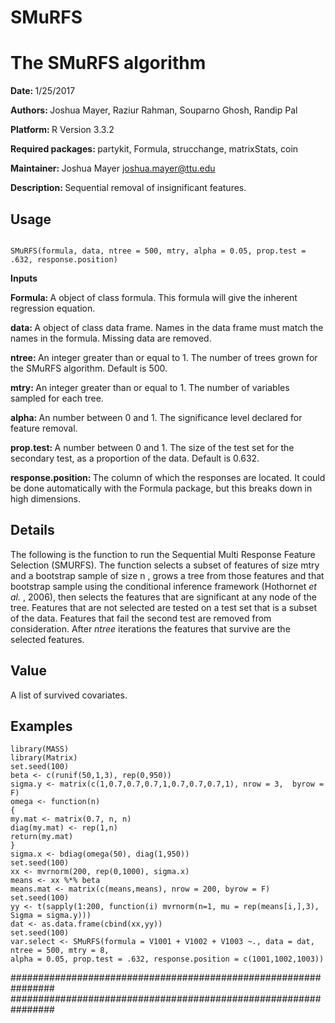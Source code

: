 # SMuRFS
<h1> The SMuRFS algorithm </h1>

<b> Date: </b> 1/25/2017

<b> Authors: </b> Joshua Mayer, Raziur Rahman, Souparno Ghosh, Randip Pal

<b> Platform: </b> R Version 3.3.2

<b> Required packages: </b>  partykit, Formula, strucchange, matrixStats, coin

<b> Maintainer: </b> Joshua Mayer <emph> joshua.mayer@ttu.edu </emph> 

<b> Description: </b> Sequential removal of insignificant features.

<h2> Usage </h2>

<code>
SMuRFS(formula, data, ntree = 500, mtry, alpha = 0.05, prop.test = .632, response.position)
</code>

<b> Inputs </b>

<strong> Formula: </strong> A object of class formula. This formula will give the inherent regression equation.

<strong> data: </strong> A object of class data frame. Names in the data frame must match the names in the formula. Missing data are removed.

<strong> ntree: </strong> An integer greater than or equal to 1. The number of trees grown for the SMuRFS algorithm. Default is 500.

<strong> mtry: </strong> An integer greater than or equal to 1. The number of variables sampled for each tree.

<strong> alpha: </strong> An number between 0 and 1. The significance level declared for feature removal.

<strong> prop.test: </strong> A number between 0 and 1. The size of the test set for the secondary test, as a proportion of the data. Default is 0.632.

<strong> response.position: </strong>  The column of which the responses are located. It could be done automatically with the Formula package, but this breaks down in high dimensions.

<h2> Details </h2> The following is the function to run the Sequential Multi Response Feature Selection (SMURFS). The function selects a subset of features of size <emph> mtry </emph> and a bootstrap sample of size <emph> n </emph>, grows a tree from those features and that bootstrap sample using the conditional inference framework (Hothornet <i> et al. </i>, 2006), then selects the features that are significant at any node of the tree. Features that are not selected are tested on a test set that is a subset of the data. Features that fail the second test are removed from consideration. After <i> ntree </i> iterations the features that survive are the selected features.

<h2> Value </h2> A list of survived covariates.

<h2> Examples </h2> 

    library(MASS)
    library(Matrix)
    set.seed(100)
    beta <- c(runif(50,1,3), rep(0,950))  
    sigma.y <- matrix(c(1,0.7,0.7,0.7,1,0.7,0.7,0.7,1), nrow = 3,  byrow = F)
    omega <- function(n)
    {
    my.mat <- matrix(0.7, n, n)
    diag(my.mat) <- rep(1,n)
    return(my.mat)
    }
    sigma.x <- bdiag(omega(50), diag(1,950))
    set.seed(100)    
    xx <- mvrnorm(200, rep(0,1000), sigma.x)
    means <- xx %*% beta
    means.mat <- matrix(c(means,means), nrow = 200, byrow = F)
    set.seed(100)
    yy <- t(sapply(1:200, function(i) mvrnorm(n=1, mu = rep(means[i,],3), Sigma = sigma.y)))
    dat <- as.data.frame(cbind(xx,yy))
    set.seed(100)
    var.select <- SMuRFS(formula = V1001 + V1002 + V1003 ~., data = dat, ntree = 500, mtry = 8,
    alpha = 0.05, prop.test = .632, response.position = c(1001,1002,1003))

################################################################
################################################################


